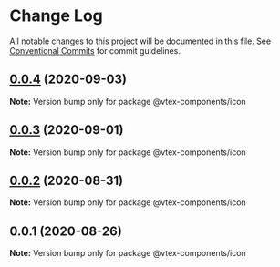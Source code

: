 # Change Log

All notable changes to this project will be documented in this file.
See [Conventional Commits](https://conventionalcommits.org) for commit guidelines.

## [0.0.4](https://github.com/vtex/onda/compare/@vtex-components/icon@0.0.3...@vtex-components/icon@0.0.4) (2020-09-03)

**Note:** Version bump only for package @vtex-components/icon





## [0.0.3](https://github.com/vtex/onda/compare/@vtex-components/icon@0.0.2...@vtex-components/icon@0.0.3) (2020-09-01)

**Note:** Version bump only for package @vtex-components/icon





## [0.0.2](https://github.com/vtex/onda/compare/@vtex-components/icon@0.0.1...@vtex-components/icon@0.0.2) (2020-08-31)

**Note:** Version bump only for package @vtex-components/icon





## 0.0.1 (2020-08-26)

**Note:** Version bump only for package @vtex-components/icon
